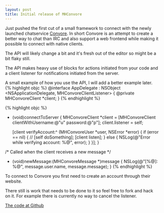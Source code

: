 ```yaml
---
layout: post
title: Initial release of MHConvore
---
```

Just pushed the first cut of a small framework to connect with the newly launched chatservice [Convore](http://convore.com/). In short Convore is an attempt to create a better way to chat than IRC and also support a web frontend while making it possible to connect with native clients.

The API will likely change a bit and it's fresh out of the editor so might be a bit flaky still. 

The API makes heavy use of blocks for actions initiated from your code and a client listener for notifications initiated from the server.

A small example of how you use the API, I will add a better example later.
{% highlight objc %}
@interface AppDelegate : NSObject <NSApplicationDelegate, MHConvoreClientListener> {
@private
    MHConvoreClient *client;
}
{% endhighlight %}

{% highlight objc %}
- (void)connectToServer
{
    MHConvoreClient *client = [MHConvoreClient clientWithUsername:@"u" password:@"p"];
    client.listener = self;

    [client verifyAccount:^ (MHConvoreUser *user, NSError *error) {
        if (error == nil) {
            //   [self doSomething];
            [client listen];
        } else {
            NSLog(@"Error while verifying account: %@", error);
        }
    }];
}

/* Called when the client receives a new message */
- (void)newMessage:(MHConvoreMessage *)message
{
    NSLog(@"[%@]: %@", message.user.name, message.message);
}
{% endhighlight %}

To connect to Convore you first need to create an account through their website.

There still is work that needs to be done to it so feel free to fork and hack on it. For example there is currently no way to cancel the listener.

[The code at Github](https://github.com/m5h/mhconvore)
